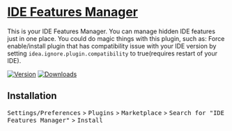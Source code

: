 # [IDE Features Manager](https://plugins.jetbrains.com/plugin/22846-ide-features-manager)

This is your IDE Features Manager. You can manage hidden IDE features just in one place. You could do magic things with this plugin, such as:  Force enable/install plugin that has compatibility issue with your IDE version by setting `idea.ignore.plugin.compatibility` to true(requires restart of your IDE).

[![Version](https://img.shields.io/jetbrains/plugin/v/22846.svg)](https://plugins.jetbrains.com/plugin/22846)
[![Downloads](https://img.shields.io/jetbrains/plugin/d/22846.svg)](https://plugins.jetbrains.com/plugin/22846)

## Installation

  <kbd>Settings/Preferences</kbd> > <kbd>Plugins</kbd> > <kbd>Marketplace</kbd> > <kbd>Search for "IDE Features Manager"</kbd> >
  <kbd>Install</kbd>

